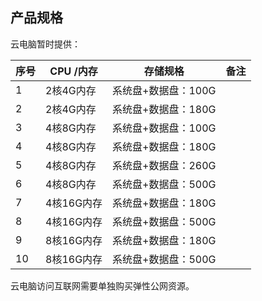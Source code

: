 ## 产品规格
云电脑暂时提供：<br>

| 序号    | CPU /内存  | 存储规格                |  备注   |
|--------|------------|-------------------------|--------|
| 1      | 2核4G内存   | 系统盘+数据盘：100G      |        |
| 2      | 2核4G内存   | 系统盘+数据盘：180G      |        |
| 3      | 4核8G内存   | 系统盘+数据盘：100G      |        |
| 4      | 4核8G内存   | 系统盘+数据盘：180G      |        |
| 5      | 4核8G内存   | 系统盘+数据盘：260G      |        |
| 6      | 4核8G内存   | 系统盘+数据盘：500G      |        |
| 7      | 4核16G内存  | 系统盘+数据盘：180G      |        |
| 8      | 4核16G内存  | 系统盘+数据盘：500G      |        |
| 9      | 8核16G内存  | 系统盘+数据盘：180G      |        |
| 10     | 8核16G内存  | 系统盘+数据盘：500G      |        |

云电脑访问互联网需要单独购买弹性公网资源。<br>
